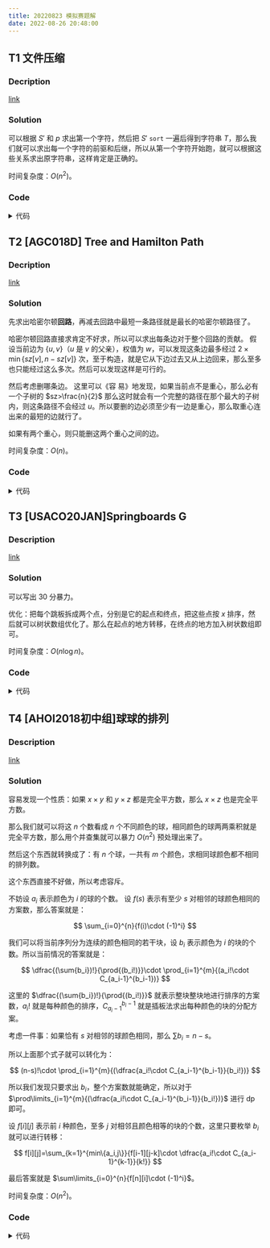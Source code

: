 ```yaml
---
title: 20220823 模拟赛题解
date: 2022-08-26 20:48:00
---
```


## T1 文件压缩

### Decription

[link](https://www.luogu.com.cn/problem/P1124)

### Solution

可以根据 $S'$ 和 $p$ 求出第一个字符，然后把 $S'$ `sort` 一遍后得到字符串 $T$，那么我们就可以求出每一个字符的前驱和后继，所以从第一个字符开始跑，就可以根据这些关系求出原字符串，这样肯定是正确的。

时间复杂度：$O(n^2)$。

### Code

<details>
<summary>代码</summary>

```cpp
#include <bits/stdc++.h>

#define db(x) cerr << #x << '=' << x << endl
#define debug(...) fprintf(stderr, __VA_ARGS__)
#define dbg debug("*** Passing [%s] in LINE %d\n", __FUNCTION__, __LINE__)

using namespace std;

const int kMaxN = 1e4 + 5;

int n, p, idx;
char fir, c1[kMaxN], c2[kMaxN], ans[kMaxN];
string s;
bool vis[kMaxN];

int main() {
  cin >> n >> s >> p;
  s = " " + s;
  for (int i = 1; i <= n; ++i) {
    c1[i] = c2[i] = s[i];
  }
  fir = c1[p];
  sort(c2 + 1, c2 + 1 + n);
  for (int i = 1; i <= n; ++i) {
    if (c2[i] == fir) {
      idx = i; break ;
    }
  }
  ans[1] = c1[idx]; vis[idx] = 1;
  for (int i = 2; i <= n; ++i) {
    for (int j = n; j; --j) {
      if (!vis[j] && c2[j] == c1[idx]) {
        ans[i] = c1[j];
        idx = j;
        vis[idx] = 1;
        break ;
      }
    }
  }
  for (int i = n; i; --i) {
    cout << ans[i];
  }
  return 0;
}
```

</details>

## T2  [AGC018D] Tree and Hamilton Path

### Decription

[link](https://www.luogu.com.cn/problem/AT2673)

### Solution

先求出哈密尔顿**回路**，再减去回路中最短一条路径就是最长的哈密尔顿路径了。

哈密尔顿回路直接求肯定不好求，所以可以求出每条边对于整个回路的贡献。
假设当前边为 $\{u,v\}$（$u$ 是 $v$ 的父亲），权值为 $w$，可以发现这条边最多经过 $2\times\min\{sz[v],n-sz[v]\}$ 次，至于构造，就是它从下边过去又从上边回来，那么至多也只能经过这么多次。然后可以发现这样是可行的。

然后考虑删哪条边。
这里可以《容 易》地发现，如果当前点不是重心，那么必有一个子树的 $sz>\frac{n}{2}$  那么这时就会有一个完整的路径在那个最大的子树内，则这条路径不会经过 $u$。所以要删的边必须至少有一边是重心，那么取重心连出来的最短的边就行了。

如果有两个重心，则只能删这两个重心之间的边。

时间复杂度：$O(n)$。

### Code

<details>
<summary>代码</summary>

```cpp
#include <bits/stdc++.h>

using namespace std;

using ll = long long;

const int kMaxN = 1e5 + 5;

struct Edge {
  int v, w;

  Edge() {}
  Edge(int _v, int _w) : v(_v), w(_w) {}
  ~Edge() {}
};

int n, mi;
ll ans;
int sz[kMaxN];
vector<int> ctr;
vector<Edge> G[kMaxN];

void dfs(int u, int fa) {
  sz[u] = 1;
  int mx = 0;
  for (auto [v, w] : G[u]) {
    if (v == fa) continue ;
    dfs(v, u);
    sz[u] += sz[v], mx = max(mx, sz[v]), ans += 2ll * w * min(sz[v], n - sz[v]);
  }
  mx = max(mx, n - sz[u]);
  if (mx <= n / 2) ctr.emplace_back(u);
}

int main() {
  cin >> n;
  for (int i = 1, u, v, w; i < n; ++i) {
    cin >> u >> v >> w;
    G[u].emplace_back(Edge(v, w));
    G[v].emplace_back(Edge(u, w));
  }
  dfs(1, 0);
  if (ctr.size() >= 2) {
    for (auto [v, w] : G[ctr[0]]) {
      if (v == ctr[1]) {
        ans -= w; break ;
      }
    }
  } else {
    mi = 1e9;
    for (auto [v, w] : G[ctr[0]]) {
      mi = min(mi, w);
    }
    ans -= mi;
  }
  cout << ans << endl;
  return 0;
}
```

</details>

## T3 [USACO20JAN]Springboards G

### Description

[link](https://www.luogu.com.cn/problem/P6007)

### Solution

可以写出 $30$ 分暴力。

优化：把每个跳板拆成两个点，分别是它的起点和终点，把这些点按 $x$ 排序，然后就可以树状数组优化了。那么在起点的地方转移，在终点的地方加入树状数组即可。

时间复杂度：$O(n\log n)$。

### Code

<details>
<summary>代码</summary>

```cpp
#include <bits/stdc++.h>

#define int long long
#define db(x) cerr << #x << '=' << x << endl
#define debug(...) fprintf(stderr, __VA_ARGS__)
#define dbg debug("*** Passing [%s] in LINE %d\n", __FUNCTION__, __LINE__)

using namespace std;

const int kMaxP = 2e5 + 5;

class BIT {
  public:
    void upd(int x, int v) {
      for (; x <= n; x += x & -x) {
        c[x] = max(c[x], v);
      }
    }
    int qry(int x) {
      int ret = 0;
      for (; x; x -= x & -x) {
        ret = max(ret, c[x]);
      }
      return ret;
    }

    BIT() {}
    BIT(int _n) : n(_n) {}
    ~BIT() {}
  private:
    int n, c[kMaxP << 2];
} bit;

struct Node {
  int x, y, id, op;

  Node() {}
  Node(int _x, int _y, int _id, int _op) : x(_x), y(_y), id(_id), op(_op) {}
  ~Node() {}

  friend bool operator < (const Node& n1, const Node& n2) {
    if (n1.x != n2.x) return n1.x < n2.x;
    return n1.y < n2.y;
  }
} a[kMaxP << 1];

int n, p, tot, ans, tt;
int b[kMaxP << 2], xx[kMaxP], xy[kMaxP], yx[kMaxP], yy[kMaxP], f[kMaxP], dis[kMaxP];

signed main() {
  cin >> n >> p;
  for (int i = 1; i <= p; ++i) {
    cin >> xx[i] >> xy[i] >> yx[i] >> yy[i];
    a[++tot] = Node(xx[i], xy[i], i, 0);
    a[++tot] = Node(yx[i], yy[i], i, 1);
    b[++tt] = xy[i];
    b[++tt] = yy[i];
    dis[i] = abs(xx[i] - yx[i]) + abs(xy[i] - yy[i]);
  }
  sort(a + 1, a + 1 + tot), sort(b + 1, b + 1 + tt);
  tt = unique(b + 1, b + 1 + tt) - (b + 1);
  for (int i = 1; i <= tot; ++i) {
    a[i].y = lower_bound(b + 1, b + 1 + tt, a[i].y) - b;
  }
  bit = BIT(tt);
  for (int i = 1; i <= tot; ++i) {
    if (!a[i].op) {
      f[a[i].id] = max(f[a[i].id], bit.qry(a[i].y) + dis[a[i].id]);
      ans = max(ans, f[a[i].id]);
    } else {
      bit.upd(a[i].y, f[a[i].id]);
    }
  }
  // db(ans);
  cout << 2 * n - ans << endl;
  return 0;
}
```

</details>

## T4 [AHOI2018初中组]球球的排列

### Description

[link](https://www.luogu.com.cn/problem/P4448)

### Solution

容易发现一个性质：如果 $x\times y$ 和 $y\times z$ 都是完全平方数，那么 $x\times z$ 也是完全平方数。

那么我们就可以将这 $n$ 个数看成 $n$ 个不同颜色的球，相同颜色的球两两乘积就是完全平方数，那么用个并查集就可以暴力 $O(n^2)$ 预处理出来了。

然后这个东西就转换成了：有 $n$ 个球，一共有 $m$ 个颜色，求相同球颜色都不相同的排列数。

这个东西直接不好做，所以考虑容斥。

不妨设 $a_i$ 表示颜色为 $i$ 的球的个数。
设 $f(s)$ 表示有至少 $s$ 对相邻的球颜色相同的方案数，那么答案就是：

$$
\sum_{i=0}^{n}{f(i)\cdot (-1)^i}
$$

我们可以将当前序列分为连续的颜色相同的若干块，设 $b_i$ 表示颜色为 $i$ 的块的个数。所以当前情况的答案就是：

$$
\dfrac{(\sum{b_i})!}{\prod{(b_i!)}}\cdot \prod_{i=1}^{m}{(a_i!\cdot C_{a_i-1}^{b_i-1})}
$$

这里的 $\dfrac{(\sum{b_i})!}{\prod{(b_i!)}}$ 就表示整块整块地进行排序的方案数，$a_i!$ 就是每种颜色的排序，$C_{a_i-1}^{b_i-1}$ 就是插板法求出每种颜色的块的分配方案。

考虑一件事：如果恰有 $s$ 对相邻的球颜色相同，那么 $\sum{b_i}=n-s$。

所以上面那个式子就可以转化为：

$$
(n-s)!\cdot \prod_{i=1}^{m}{(\dfrac{a_i!\cdot C_{a_i-1}^{b_i-1}}{b_i!})}
$$

所以我们发现只要求出 $b_i$，整个方案数就能确定，所以对于 $\prod\limits_{i=1}^{m}{(\dfrac{a_i!\cdot C_{a_i-1}^{b_i-1}}{b_i!})}$
 进行 dp 即可。

设 $f[i][j]$ 表示前 $i$ 种颜色，至多 $j$ 对相邻且颜色相等的块的个数，这里只要枚举 $b_i$ 就可以进行转移：

$$
f[i][j]=\sum_{k=1}^{min\{a_i,j\}}{f[i-1][j-k]\cdot \dfrac{a_i!\cdot C_{a_i-1}^{k-1}}{k!}}
$$

最后答案就是 $\sum\limits_{i=0}^{n}{f[n][i]\cdot (-1)^i}$。

时间复杂度：$O(n^2)$。
 
### Code

<details>
<summary>代码</summary>

```cpp
#include <bits/stdc++.h>

#define db(x) cerr << #x << '=' << x << endl
#define debug(...) fprintf(stderr, __VA_ARGS__)
#define dbg debug("*** Passing [%s] in LINE %d\n", __FUNCTION__, __LINE__)
#define summary debug("----------- End -----------\n"), \
                debug("Memory %.5lfMB\n", fabs(&m_ed - &m_st) / 1048576), \
                debug("Time %.2lfs\n", clock() * 1.0 / CLOCKS_PER_SEC)

using namespace std;

bool m_st;

/* ---------- Line ---------- */

typedef long long ll;

const int kMaxN = 305, kMod = 1e9 + 7;

class UFS {
  public:
    void init() {
      iota(fa + 1, fa + 1 + n, 1);
    }
    int find(int x) {
      return x == fa[x] ? x : fa[x] = find(fa[x]);
    }
    void unionn(int x, int y) {
      int fx = find(x), fy = find(y);
      if (fx != fy) fa[fx] = fy;
    }

    UFS() {}
    UFS(int _n) : n(_n) {}
    ~UFS() {}
  private:
    int n, fa[kMaxN];
} s;

int n, tot, ans;
int p[kMaxN], f[kMaxN][kMaxN], a[kMaxN], idx[kMaxN];
int fac[kMaxN], ifac[kMaxN];

bool check(ll x) {
  int tmp = sqrt(x);
  // if (x == 16) db(tmp);
  return 1ll * tmp * tmp == x;
}

int qpow(int bs, int idx) {
  int ret = 1;
  for (; idx; idx >>= 1, bs = 1ll * bs * bs % kMod) {
    if (idx & 1) ret = 1ll * ret * bs % kMod;
  }
  return ret % kMod;
}

int inv(int x) {
  return qpow(x, kMod - 2);
}

int C(int m, int n) {
  return 1ll * fac[m] * ifac[n] % kMod * ifac[m - n] % kMod;
}

int H(int a, int b) {
  return 1ll * fac[a] * C(a - 1, b - 1) % kMod * ifac[b] % kMod;
}

/* ---------- Line ---------- */

bool m_ed;

int main() {
  cin >> n;
  for (int i = 1; i <= n; ++i) {
    cin >> p[i];
  }

  s = UFS(n), s.init();
  for (int i = 1; i <= n; ++i) {
    for (int j = i + 1; j <= n; ++j) {
      if (check(1ll * p[i] * p[j])) {
        s.unionn(i, j);
        // dbg;
      }
    }
  }
  // db(check(p[2] * p[6]));
  // db(check(16));
  for (int i = 1; i <= n; ++i) {
    int fi = s.find(i);
    if (!idx[fi]) {
      idx[fi] = ++tot;
    }
    ++a[idx[fi]];
  }
  fac[0] = ifac[0] = 1;
  for (int i = 1; i <= n; ++i) {
    fac[i] = 1ll * fac[i - 1] * i % kMod;
    ifac[i] = inv(fac[i]);
    // db(i), db(fac[i]), db(ifac[i]);
  }
  // db(tot);

  f[0][0] = 1;
  for (int i = 1; i <= tot; ++i) {
    for (int j = 1; j <= n; ++j) {
      for (int k = 1; k <= min(j, a[i]); ++k) {
        f[i][j] = (f[i][j] + 1ll * f[i - 1][j - k] * H(a[i], k) % kMod) % kMod;
      }
    }
  }
  for (int i = 0; i <= n; ++i) {
    int fl = (i & 1) ? -1 : 1;
    ans += 1ll * f[tot][n - i] * fac[n - i] % kMod * fl;
    ans = (ans % kMod + kMod) % kMod;
  }
  cout << ans << endl;
  return summary, 0;
}
```

</details>